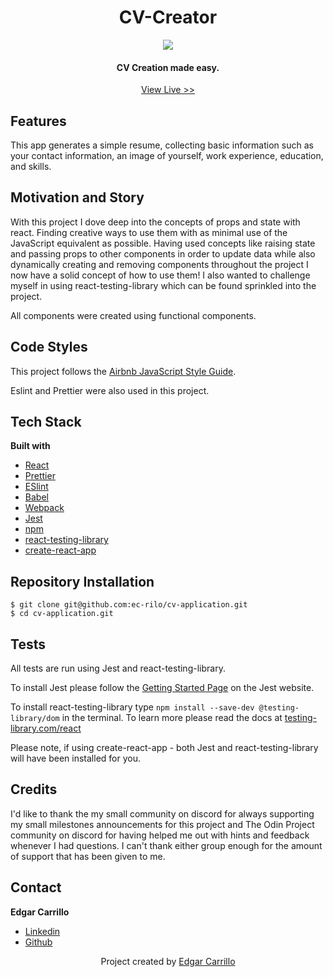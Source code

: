 
<h1 align="center">CV-Creator</h1>

<p align="center" width="100%">
    <img src="./src/images/readme/cv-creator.png">
</p>

<h4 align="center">CV Creation made easy.</h4>
<p align="center"> <a href="https://ec-cv-creator.netlify.app/">View Live >></a></p>

## Features
This app generates a simple resume, collecting basic information such as your contact information, an image of yourself,
work experience, education, and skills.

## Motivation and Story
With this project I dove deep into the concepts of props and state with react. Finding creative ways to use them
with as minimal use of the JavaScript equivalent as possible. Having used concepts like raising state and passing props
to other components in order to update data while also dynamically creating and removing components throughout the project
I now have a solid concept of how to use them! I also wanted to challenge myself in using react-testing-library which
can be found sprinkled into the project.

All components were created using functional components.

## Code Styles
This project follows the [Airbnb JavaScript Style Guide](https://github.com/airbnb/javascript).

Eslint and Prettier were also used in this project.

## Tech Stack
**Built with**
- [React](https://reactjs.org/)
- [Prettier](https://prettier.io/)
- [ESlint](https://eslint.org/)
- [Babel](https://babeljs.io/)
- [Webpack](https://webpack.js.org/)
- [Jest](https://jestjs.io/docs/getting-started)
- [npm](https://www.npmjs.com/)
- [react-testing-library](https://testing-library.com/docs/react-testing-library/intro/)
- [create-react-app](https://create-react-app.dev/)

## Repository Installation
```
$ git clone git@github.com:ec-rilo/cv-application.git
$ cd cv-application.git
```

## Tests
All tests are run using Jest and react-testing-library.

To install Jest please follow the [Getting Started Page](https://jestjs.io/docs/getting-started) on the
Jest website.

To install react-testing-library type `npm install --save-dev @testing-library/dom` in the terminal.
To learn more please read the docs at <a href="https://testing-library.com/docs/react-testing-library/intro/">testing-library.com/react</a>

Please note, if using create-react-app - both Jest and react-testing-library will have been installed for you.

## Credits
I'd like to thank the my small community on discord for always supporting my small milestones announcements for this project
and The Odin Project community on discord for having helped me out with hints and feedback whenever I had questions.
I can't thank either group enough for the amount of support that has been given to me.

## Contact
**Edgar Carrillo**
</br>
- [Linkedin](https://www.linkedin.com/in/ecarrillo046/)
- [Github](https://github.com/ec-rilo)


<p align="center">Project created by <a href="https://github.com/ec-rilo">Edgar Carrillo</a></p>
